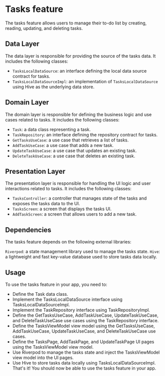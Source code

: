 # Tasks feature
The tasks feature allows users to manage their to-do list by creating, reading, updating, and deleting tasks.

## Data Layer
The data layer is responsible for providing the source of the tasks data. It includes the following classes:

- `TasksLocalDataSource`: an interface defining the local data source contract for tasks.
- `TasksLocalDataSourceImpl`: an implementation of `TasksLocalDataSource` using Hive as the underlying data store.
## Domain Layer
The domain layer is responsible for defining the business logic and use cases related to tasks. It includes the following classes:

- `Task`: a data class representing a task.
- `TaskRepository`: an interface defining the repository contract for tasks.
- `GetTasksUseCase`: a use case that retrieves a list of tasks.
- `AddTaskUseCase`: a use case that adds a new task.
- `UpdateTaskUseCase`: a use case that updates an existing task.
- `DeleteTaskUseCase`: a use case that deletes an existing task.
## Presentation Layer
The presentation layer is responsible for handling the UI logic and user interactions related to tasks. It includes the following classes:

- `TasksController`: a controller that manages state of the tasks and exposes the tasks data to the UI.
- `TasksScreen`: a screen that displays the tasks UI.
- `AddTaskScreen`: a screen that allows users to add a new task.


## Dependencies
The tasks feature depends on the following external libraries:

`Riverpod`: a state management library used to manage the tasks state.
`Hive`: a lightweight and fast key-value database used to store tasks data locally.
## Usage
To use the tasks feature in your app, you need to:

- Define the Task data class.
- Implement the TasksLocalDataSource interface using TasksLocalDataSourceImpl.
- Implement the TaskRepository interface using TaskRepositoryImpl.
- Define the GetTasksUseCase, AddTaskUseCase, UpdateTaskUseCase, and DeleteTaskUseCase use cases using the TaskRepository interface.
- Define the TasksViewModel view model using the GetTasksUseCase, AddTaskUseCase, UpdateTaskUseCase, and DeleteTaskUseCase use cases.
- Define the TasksPage, AddTaskPage, and UpdateTaskPage UI pages using the TasksViewModel view model.
- Use Riverpod to manage the tasks state and inject the TasksViewModel view model into the UI pages.
- Use Hive to store tasks data locally using TasksLocalDataSourceImpl.
That's it! You should now be able to use the tasks feature in your app.